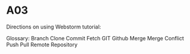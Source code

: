 # A03
Directions on using Webstorm tutorial:


Glossary:
Branch
Clone
Commit
Fetch
GIT
Github
Merge
Merge Conflict
Push
Pull
Remote
Repository
